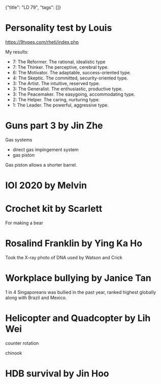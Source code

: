 {"title": "LD 79", "tags": []}

# Personality test by Louis
https://9types.com/rheti/index.php

My results:
* 7: The Reformer. The rational, idealistic type
* 7: The Thinker. The perceptive, cerebral type.
* 6: The Motivator. The adaptable, success-oriented type.
* 4: The Skeptic. The committed, security-oriented type.
* 3: The Artist. The intuitive, reserved type.
* 3: The Generalist. The enthusiastic, productive type.
* 3: The Peacemaker. The easygoing, accommodating type.
* 2: The Helper. The caring, nurturing type.
* 1: The Leader. The powerful, aggressive type.

# Guns part 3 by Jin Zhe
Gas systems
* direct gas impingement system
* gas piston

Gas piston allows a shorter barrel.

# IOI 2020 by Melvin

# Crochet kit by Scarlett
For making a bear

# Rosalind Franklin by Ying Ka Ho
Took the X-ray photo of DNA used by Watson and Crick

# Workplace bullying by Janice Tan

1 in 4 Singaporeans was bullied in the past year, ranked highest globally along with Brazil and Mexico.

# Helicopter and Quadcopter by Lih Wei
counter rotation

chinook

# HDB survival by Jin Hoo

